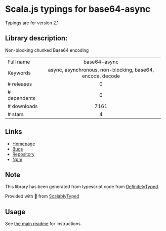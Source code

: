 
# Scala.js typings for base64-async

Typings are for version 2.1

## Library description:
Non-blocking chunked Base64 encoding

|                    |                 |
| ------------------ | :-------------: |
| Full name          | base64-async |
| Keywords           | async, asynchronous, non-blocking, base64, encode, decode |
| # releases         | 0 |
| # dependents       | 0 |
| # downloads        | 7161 |
| # stars            | 4 |

## Links
- [Homepage](https://github.com/lukechilds/base64-async)
- [Bugs](https://github.com/lukechilds/base64-async/issues)
- [Repository](https://github.com/lukechilds/base64-async)
- [Npm](https://www.npmjs.com/package/base64-async)
    


## Note
This library has been generated from typescript code from [DefinitelyTyped](https://definitelytyped.org).

Provided with :purple_heart: from [ScalablyTyped](https://github.com/oyvindberg/ScalablyTyped)

## Usage
See [the main readme](../../readme.md) for instructions.


